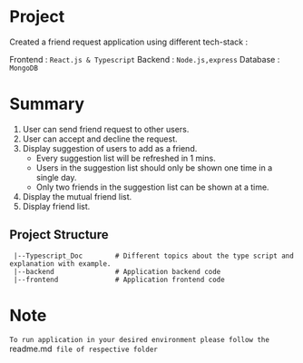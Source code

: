 # Project

Created a friend request application using different tech-stack :

Frontend : `React.js & Typescript`
Backend : `Node.js,express`
Database : `MongoDB`

# Summary

1. User can send friend request to other users.
2. User can accept and decline the request.
3. Display suggestion of users to add as a friend.
   - Every suggestion list will be refreshed in 1 mins.
   - Users in the suggestion list should only be shown one time in a single day.
   - Only two friends in the suggestion list can be shown at a time.
4. Display the mutual friend list.
5. Display friend list.

## Project Structure

```
 |--Typescript_Doc        # Different topics about the type script and explanation with example.
 |--backend               # Application backend code
 |--frontend              # Application frontend code
```

# Note

`To run application in your desired environment please follow the `readme.md` file of respective folder`
